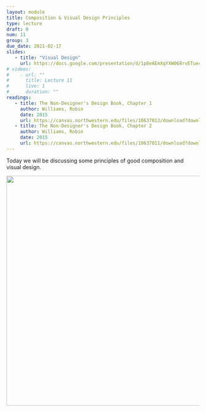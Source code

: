```yaml
---
layout: module
title: Composition & Visual Design Principles
type: lecture
draft: 0
num: 11
group: 3
due_date: 2021-02-17
slides: 
   - title: "Visual Design"
     url: https://docs.google.com/presentation/d/1p8eAEmXqYXW068rvETuecqYeqaZcaVvFdXXjnoD4PbI/edit?usp=sharing
# videos:
#    - url: ""
#      title: Lecture 11
#      live: 1
#      duration: ""
readings:
   - title: The Non-Designer's Design Book, Chapter 1
     author: Williams, Robin
     date: 2015
     url: https://canvas.northwestern.edu/files/10637012/download?download_frd=1
   - title: The Non-Designer's Design Book, Chapter 2
     author: Williams, Robin
     date: 2015
     url: https://canvas.northwestern.edu/files/10637011/download?download_frd=1
---
```


Today we will be discussing some principles of good composition and visual design.

<img style="width:600px;display:block;margin:auto;" src="/winter2021/assets/images/composition.png" />
